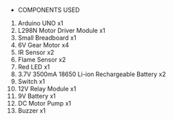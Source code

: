 * COMPONENTS USED

1. Arduino UNO x1
2. L298N Motor Driver Module x1
3. Small Breadboard x1
4. 6V Gear Motor x4
5. IR Sensor x2
6. Flame Sensor x2
7. Red LED x1
8. 3.7V 3500mA 18650 Li-ion Rechargeable Battery x2
9. Switch x1
10. 12V Relay Module x1
11. 9V Battery x1
12. DC Motor Pump x1
13. Buzzer x1
